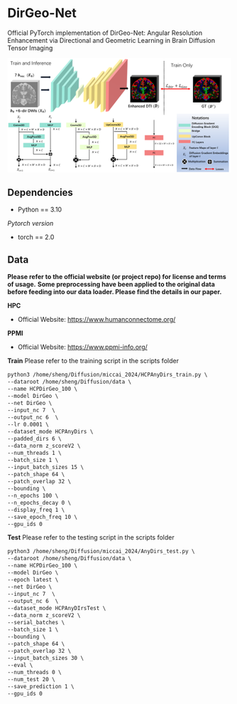 # DirGeo-Net

Official PyTorch implementation of DirGeo-Net: Angular Resolution Enhancement via Directional and Geometric Learning in Brain Diffusion Tensor Imaging


![DirGeo-Net](./imgs/network.png)

## Dependencies

* Python == 3.10

*Pytorch version*
* torch == 2.0

## Data

**Please refer to the official website (or project repo) for license and terms of usage.**
**Some preprocessing have been applied to the original data before feeding into our data loader. Please find the details in our paper.**

**HPC**

- Official Website: https://www.humanconnectome.org/

**PPMI**

- Official Website: https://www.ppmi-info.org/


**Train**
Please refer to the training script in the scripts folder
```
python3 /home/sheng/Diffusion/miccai_2024/HCPAnyDirs_train.py \
--dataroot /home/sheng/Diffusion/data \
--name HCPDirGeo_100 \
--model DirGeo \
--net DirGeo \
--input_nc 7  \
--output_nc 6  \
--lr 0.0001 \
--dataset_mode HCPAnyDirs \
--padded_dirs 6 \
--data_norm z_scoreV2 \
--num_threads 1 \
--batch_size 1 \
--input_batch_sizes 15 \
--patch_shape 64 \
--patch_overlap 32 \
--bounding \
--n_epochs 100 \
--n_epochs_decay 0 \
--display_freq 1 \
--save_epoch_freq 10 \
--gpu_ids 0
```

**Test**
Please refer to the testing script in the scripts folder
```
python3 /home/sheng/Diffusion/miccai_2024/AnyDirs_test.py \
--dataroot /home/sheng/Diffusion/data \
--name HCPDirGeo_100 \
--model DirGeo \
--epoch latest \
--net DirGeo \
--input_nc 7  \
--output_nc 6  \
--dataset_mode HCPAnyDIrsTest \
--data_norm z_scoreV2 \
--serial_batches \
--batch_size 1 \
--bounding \
--patch_shape 64 \
--patch_overlap 32 \
--input_batch_sizes 30 \
--eval \
--num_threads 0 \
--num_test 20 \
--save_prediction 1 \
--gpu_ids 0
```

<!-- Our code framework heavily brought from [CycleGAN](https://github.com/junyanz/pytorch-CycleGAN-and-pix2pix). We appreciate the authors for their contributions on a great open-source framework of deep adversarial learning! -->